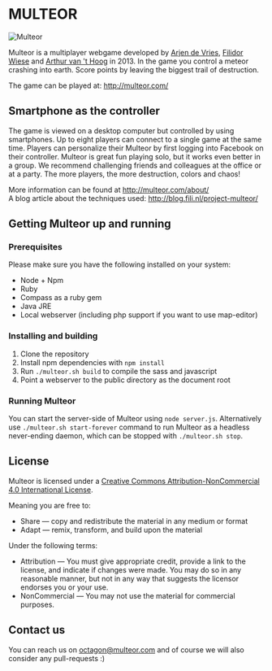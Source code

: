 # MULTEOR #

![Multeor](http://multeor.com/static/images/infographic_03_licht.gif)

Multeor is a multiplayer webgame developed by [Arjen de Vries](http://www.dasblitz.nl), [Filidor Wiese](http://www.fili.nl) and [Arthur van 't Hoog](http://www.arthurvanthoog.nl) in 2013. In the game you control a meteor crashing into earth. Score points by leaving the biggest trail of destruction.

The game can be played at: http://multeor.com/


## Smartphone as the controller ##

The game is viewed on a desktop computer but controlled by using smartphones. Up to eight players can connect to a single game at the same time. Players can personalize their Multeor by first logging into Facebook on their controller. Multeor is great fun playing solo, but it works even better in a group. We recommend challenging friends and colleagues at the office or at a party. The more players, the more destruction, colors and chaos!

More information can be found at http://multeor.com/about/  
A blog article about the techniques used: http://blog.fili.nl/project-multeor/

## Getting Multeor up and running ##

### Prerequisites ###

Please make sure you have the following installed on your system:

* Node + Npm  
* Ruby  
* Compass as a ruby gem  
* Java JRE  
* Local webserver (including php support if you want to use map-editor)

### Installing and building ###

1. Clone the repository
2. Install npm dependencies with `npm install`
2. Run `./multeor.sh build` to compile the sass and javascript
3. Point a webserver to the public directory as the document root

### Running Multeor ###

You can start the server-side of Multeor using `node server.js`. Alternatively use `./multeor.sh start-forever` command to run Multeor as a headless never-ending daemon, which can be stopped with `./multeor.sh stop`.

## License ##

Multeor is licensed under a [Creative Commons Attribution-NonCommercial 4.0 International License](http://creativecommons.org/licenses/by-nc/4.0/).

Meaning you are free to:

* Share — copy and redistribute the material in any medium or format
* Adapt — remix, transform, and build upon the material

Under the following terms:

* Attribution — You must give appropriate credit, provide a link to the license, and indicate if changes were made. You may do so in any reasonable manner, but not in any way that suggests the licensor endorses you or your use.
* NonCommercial — You may not use the material for commercial purposes.

## Contact us ##

You can reach us on [octagon@multeor.com](octagon@multeor.com) and of course we will also consider any pull-requests :)
